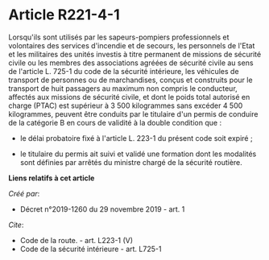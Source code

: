 # Article R221-4-1

Lorsqu'ils sont utilisés par les sapeurs-pompiers professionnels et volontaires des services d'incendie et de secours, les
personnels de l'Etat et les militaires des unités investis à titre permanent de missions de sécurité civile ou les membres
des associations agréées de sécurité civile au sens de l'article L. 725-1 du code de la sécurité intérieure, les véhicules de
transport de personnes ou de marchandises, conçus et construits pour le transport de huit passagers au maximum non compris le
conducteur, affectés aux missions de sécurité civile, et dont le poids total autorisé en charge (PTAC) est supérieur à 3 500
kilogrammes sans excéder 4 500 kilogrammes, peuvent être conduits par le titulaire d'un permis de conduire de la catégorie B
en cours de validité à la double condition que :

- le délai probatoire fixé à l'article L. 223-1 du présent code soit expiré ;

- le titulaire du permis ait suivi et validé une formation dont les modalités sont définies par arrêtés du ministre chargé de
la sécurité routière.

**Liens relatifs à cet article**

_Créé par_:

  - Décret n°2019-1260 du 29 novembre 2019 - art. 1

_Cite_:

  - Code de la route. - art. L223-1 (V)
  - Code de la sécurité intérieure - art. L725-1
